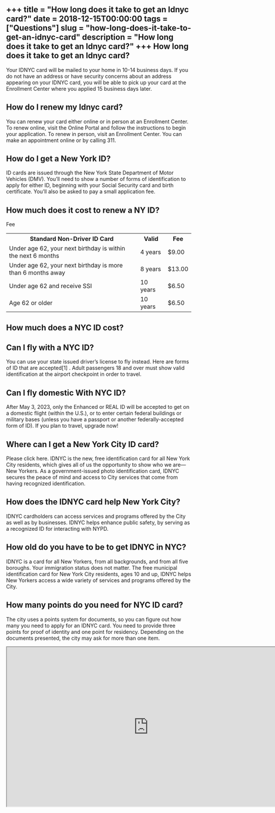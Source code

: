 +++
title = "How long does it take to get an Idnyc card?"
date = 2018-12-15T00:00:00
tags = ["Questions"]
slug = "how-long-does-it-take-to-get-an-idnyc-card"
description = "How long does it take to get an Idnyc card?"
+++
How long does it take to get an Idnyc card?
-------------------------------------------

Your IDNYC card will be mailed to your home in 10-14 business days. If you do not have an address or have security concerns about an address appearing on your IDNYC card, you will be able to pick up your card at the Enrollment Center where you applied 15 business days later.

How do I renew my Idnyc card?
-----------------------------

You can renew your card either online or in person at an Enrollment Center. To renew online, visit the Online Portal and follow the instructions to begin your application. To renew in person, visit an Enrollment Center. You can make an appointment online or by calling 311.

How do I get a New York ID?
---------------------------

ID cards are issued through the New York State Department of Motor Vehicles (DMV). You’ll need to show a number of forms of identification to apply for either ID, beginning with your Social Security card and birth certificate. You’ll also be asked to pay a small application fee.

How much does it cost to renew a NY ID?
---------------------------------------

Fee

<table><tr><th>Standard Non-Driver ID Card</th><th>Valid</th><th>Fee</th></tr><tr><td>Under age 62, your next birthday is within the next 6 months</td><td>4 years</td><td>$9.00</td></tr><tr><td>Under age 62, your next birthday is more than 6 months away</td><td>8 years</td><td>$13.00</td></tr><tr><td>Under age 62 and receive SSI</td><td>10 years</td><td>$6.50</td></tr><tr><td>Age 62 or older</td><td>10 years</td><td>$6.50</td></tr></table>

How much does a NYC ID cost?
----------------------------

Can I fly with a NYC ID?
------------------------

You can use your state issued driver’s license to fly instead. Here are forms of ID that are accepted\[1\] . Adult passengers 18 and over must show valid identification at the airport checkpoint in order to travel.

Can I fly domestic With NYC ID?
-------------------------------

After May 3, 2023, only the Enhanced or REAL ID will be accepted to get on a domestic flight (within the U.S.), or to enter certain federal buildings or military bases (unless you have a passport or another federally-accepted form of ID). If you plan to travel, upgrade now!

Where can I get a New York City ID card?
----------------------------------------

Please click here. IDNYC is the new, free identification card for all New York City residents, which gives all of us the opportunity to show who we are—New Yorkers. As a government-issued photo identification card, IDNYC secures the peace of mind and access to City services that come from having recognized identification.

How does the IDNYC card help New York City?
-------------------------------------------

IDNYC cardholders can access services and programs offered by the City as well as by businesses. IDNYC helps enhance public safety, by serving as a recognized ID for interacting with NYPD.

How old do you have to be to get IDNYC in NYC?
----------------------------------------------

IDNYC is a card for all New Yorkers, from all backgrounds, and from all five boroughs. Your immigration status does not matter. The free municipal identification card for New York City residents, ages 10 and up, IDNYC helps New Yorkers access a wide variety of services and programs offered by the City.

How many points do you need for NYC ID card?
--------------------------------------------

The city uses a points system for documents, so you can figure out how many you need to apply for an IDNYC card. You need to provide three points for proof of identity and one point for residency. Depending on the documents presented, the city may ask for more than one item.

<iframe allow="accelerometer; autoplay; clipboard-write; encrypted-media; gyroscope; picture-in-picture" allowfullscreen="" class="__youtube_prefs__  epyt-is-override  no-lazyload" data-no-lazy="1" data-origheight="433" data-origwidth="770" data-skipgform_ajax_framebjll="" height="433" id="_ytid_67796" loading="lazy" src="https://www.youtube.com/embed/mvsBU4t_-HI?enablejsapi=1&autoplay=0&cc_load_policy=0&cc_lang_pref=&iv_load_policy=1&loop=0&modestbranding=0&rel=1&fs=1&playsinline=0&autohide=2&theme=dark&color=red&controls=1&" title="YouTube player" width="770"></iframe>